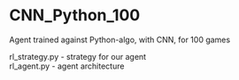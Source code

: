 # CNN_Python_100

Agent trained against Python-algo, with CNN, for 100 games

rl_strategy.py - strategy for our agent \
rl_agent.py - agent architecture

